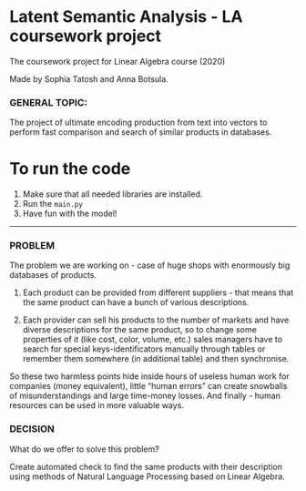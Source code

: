 # Latent Semantic Analysis - LA coursework project
The coursework project for Linear Algebra course (2020)

Made by Sophia Tatosh and Anna Botsula.


### GENERAL TOPIC: 

The project of ultimate encoding production from text into vectors to perform fast comparison and search of similar products in databases.

# To run the code

1) Make sure that all needed libraries are installed.
2) Run the `main.py`
3) Have fun with the model!

***

### PROBLEM

The problem we are working on - case of huge shops with enormously big databases of products.

1. Each product can be provided from different suppliers - that means that the same product can have a bunch of various descriptions. 

2. Each provider can sell his products to the number of markets and have diverse descriptions for the same product, so to change some properties of it (like cost, color, volume, etc.) sales managers have to search for special keys-identificators manually through tables or remember them somewhere (in additional table) and then synchronise.

So these two harmless points hide inside hours of useless human work for companies (money equivalent), little “human errors” can create snowballs of misunderstandings and large time-money losses. And finally - human resources can be used in more valuable ways.

### DECISION

What do we offer to solve this problem?

Create automated check to find the same products with their description using methods of Natural Language Processing based on Linear Algebra.
